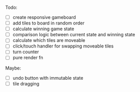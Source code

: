Todo:

- [ ] create responsive gameboard
- [ ] add tiles to board in random order
- [ ] calculate winning game state
- [ ] comparison logic between current state and winning state
- [ ] calculate which tiles are moveable
- [ ] click/touch handler for swapping moveable tiles
- [ ] turn counter
- [ ] pure render fn

Maybe:

- [ ] undo button with immutable state
- [ ] tile dragging
